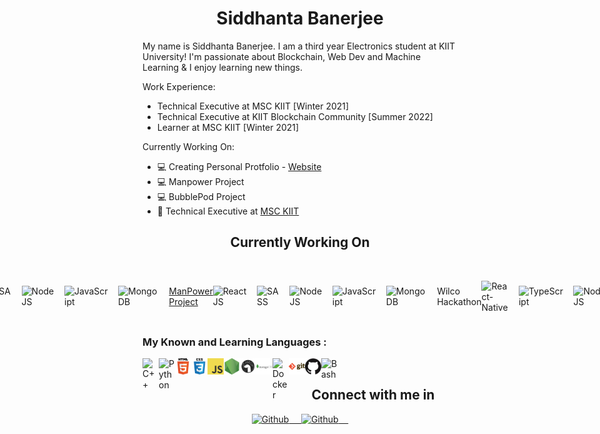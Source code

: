 <h1 align="center"><b> Siddhanta Banerjee </b></h1>

<p> My name is Siddhanta Banerjee. I am a third year Electronics student at KIIT University! I'm passionate about Blockchain, Web Dev and Machine Learning & I enjoy learning new things.</p>

Work Experience:

- Technical Executive at MSC KIIT [Winter 2021]
- Technical Executive at KIIT Blockchain Community [Summer 2022]
- Learner at MSC KIIT [Winter 2021]

Currently Working On:

- 💻 Creating Personal Protfolio - [Website]() 
- 💻 Manpower Project
- 💻 BubblePod Project
- 🧳 Technical Executive at [MSC KIIT](https://msckiit.tech/)

<h2 align="center"> Currently Working On </h2>
<br>
<div style="display: flex; align-items: center; justify-content: center;">
<div style="display: flex; align-items: center; justify-content: center;">
<p>
<a href="[]()">
Personal Portfolio - Private
</a>
</p>
<img src="[https://img.shields.io/badge/Next-black?style=for-the-badge&logo=next.js&logoColor=white](https://img.shields.io/badge/Next-black?style=for-the-badge&logo=next.js&logoColor=white)" />     
<img src="[https://img.shields.io/badge/-Discord](https://img.shields.io/badge/-Discord) API-black?style=flat-square&logo=Discord" alt="SASS">    
<img src="[https://img.shields.io/badge/-NodeJS-black?style=flat-square&amp;logo=nodedotjs](https://img.shields.io/badge/-NodeJS-black?style=flat-square&amp;logo=nodedotjs)" alt="NodeJS">    
<img src="[https://img.shields.io/badge/-JavaScript-black?style=flat-square&amp;logo=Javascript](https://img.shields.io/badge/-JavaScript-black?style=flat-square&amp;logo=Javascript)" alt="JavaScript">    
<img src="[https://img.shields.io/badge/-MongoDB-black?style=flat-square&amp;logo=mongodb](https://img.shields.io/badge/-MongoDB-black?style=flat-square&amp;logo=mongodb)" alt="MongoDB">    
</div>
<br>
<div style="display: flex; align-items: center; justify-content: center;">
<p>
<a href="[https://github.com/JSA-McGill/Landing-App](https://github.com/JSA-McGill/Landing-App)">
ManPower Project
</a>
</p>
<img src="[https://img.shields.io/badge/-ReactJS-black?style=flat-square&amp;logo=React](https://img.shields.io/badge/-ReactJS-black?style=flat-square&amp;logo=React)" alt="ReactJS">    
<img src="[https://img.shields.io/badge/-SASS-black?style=flat-square&amp;logo=SASS](https://img.shields.io/badge/-SASS-black?style=flat-square&amp;logo=SASS)" alt="SASS">    
<img src="[https://img.shields.io/badge/-NodeJS-black?style=flat-square&amp;logo=nodedotjs](https://img.shields.io/badge/-NodeJS-black?style=flat-square&amp;logo=nodedotjs)" alt="NodeJS">    
<img src="[https://img.shields.io/badge/-JavaScript-black?style=flat-square&amp;logo=Javascript](https://img.shields.io/badge/-JavaScript-black?style=flat-square&amp;logo=Javascript)" alt="JavaScript">    
<img src="[https://img.shields.io/badge/-MongoDB-black?style=flat-square&amp;logo=mongodb](https://img.shields.io/badge/-MongoDB-black?style=flat-square&amp;logo=mongodb)" alt="MongoDB">    
</div>
<br>
<div style="display: flex; align-items: center; justify-content: center;">
<p> Wilco Hackathon </p>
<img src="[https://img.shields.io/badge/-React--Native-black?style=flat-square&amp;logo=React](https://img.shields.io/badge/-React--Native-black?style=flat-square&amp;logo=React)" alt="React-Native">    
<img src="[https://img.shields.io/badge/-TypeScript-black?style=flat-square&amp;logo=Typescript](https://img.shields.io/badge/-TypeScript-black?style=flat-square&amp;logo=Typescript)" alt="TypeScript">    
<img src="[https://img.shields.io/badge/-NodeJS-black?style=flat-square&amp;logo=nodedotjs](https://img.shields.io/badge/-NodeJS-black?style=flat-square&amp;logo=nodedotjs)" alt="NodeJS">    
<img src="[https://img.shields.io/badge/-MongoDB-black?style=flat-square&amp;logo=mongodb](https://img.shields.io/badge/-MongoDB-black?style=flat-square&amp;logo=mongodb)" alt="MongoDB">    
</div>
</div>

### My Known and Learning Languages :

<img align="left" alt="C++" width="26px" src="https://user-images.githubusercontent.com/42747200/46140125-da084900-c26d-11e8-8ea7-c45ae6306309.png" />
<img align="left" alt="Python" width="26px" src="https://repository-images.githubusercontent.com/88345998/d0468980-4297-11ea-96fa-e9a94794209d" />
<img align="left" alt="HTML5" width="26px" src="https://raw.githubusercontent.com/github/explore/80688e429a7d4ef2fca1e82350fe8e3517d3494d/topics/html/html.png" />
<img align="left" alt="CSS3" width="26px" src="https://raw.githubusercontent.com/github/explore/80688e429a7d4ef2fca1e82350fe8e3517d3494d/topics/css/css.png" />
<img align="left" alt="JavaScript" width="26px" src="https://raw.githubusercontent.com/github/explore/80688e429a7d4ef2fca1e82350fe8e3517d3494d/topics/javascript/javascript.png" />
<img align="left" alt="Node.js" width="26px" src="https://raw.githubusercontent.com/github/explore/80688e429a7d4ef2fca1e82350fe8e3517d3494d/topics/nodejs/nodejs.png" />
<img align="left" alt="Deno" width="26px" src="https://raw.githubusercontent.com/github/explore/361e2821e2dea67711cde99c9c40ed357061cf27/topics/deno/deno.png" />
<img align="left" alt="MongoDB" width="26px" src="https://raw.githubusercontent.com/github/explore/80688e429a7d4ef2fca1e82350fe8e3517d3494d/topics/mongodb/mongodb.png" />
<img align="left" alt="Docker" width="26px" src="https://miro.medium.com/max/630/1*j_zP74-cpvXRcs8dM_pkMQ.jpeg" />
<img align="left" alt="Git" width="26px" src="https://raw.githubusercontent.com/github/explore/80688e429a7d4ef2fca1e82350fe8e3517d3494d/topics/git/git.png" />
<img align="left" alt="GitHub" width="26px" src="https://raw.githubusercontent.com/github/explore/78df643247d429f6cc873026c0622819ad797942/topics/github/github.png" />
<img align="left" alt="Bash" width="26px" src="https://raw.githubusercontent.com/odb/official-bash-logo/master/assets/Logos/Icons/SVG/64x64.svg" /> </br>

<h2 align="center">Connect with me in</h2>
<div align="center">
<a href="[https://github.com/Sidoryx](https://github.com/Sidoryx)">
<img src="[https://img.shields.io/badge/-Github-black?style=flat-square&amp;logo=github](https://img.shields.io/badge/-Github-black?style=flat-square&amp;logo=github)" alt="Github">    
</a>
<a href="[https://www.linkedin.com/in/sidbanerjee510/](https://www.linkedin.com/in/sidbanerjee510/)">
<img src="[https://img.shields.io/badge/-Philip](https://img.shields.io/badge/-Philip) Tam-black?style=flat-square&logo=LinkedIn" alt="Github">    
</a>
</div>

<!-- More to come! -->

